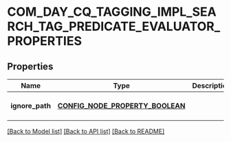# COM_DAY_CQ_TAGGING_IMPL_SEARCH_TAG_PREDICATE_EVALUATOR_PROPERTIES

## Properties
Name | Type | Description | Notes
------------ | ------------- | ------------- | -------------
**ignore_path** | [**CONFIG_NODE_PROPERTY_BOOLEAN**](configNodePropertyBoolean.md) |  | [optional] [default to null]

[[Back to Model list]](../README.md#documentation-for-models) [[Back to API list]](../README.md#documentation-for-api-endpoints) [[Back to README]](../README.md)


